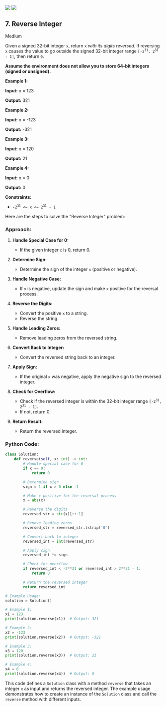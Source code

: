 [![](https://img.shields.io/github/stars/javadev/LeetCode-in-All?label=Stars&style=flat-square)](https://github.com/javadev/LeetCode-in-All)
[![](https://img.shields.io/github/forks/javadev/LeetCode-in-All?label=Fork%20me%20on%20GitHub%20&style=flat-square)](https://github.com/javadev/LeetCode-in-All/fork)

## 7\. Reverse Integer

Medium

Given a signed 32-bit integer `x`, return `x` _with its digits reversed_. If reversing `x` causes the value to go outside the signed 32-bit integer range <code>[-2<sup>31</sup>, 2<sup>31</sup> - 1]</code>, then return `0`.

**Assume the environment does not allow you to store 64-bit integers (signed or unsigned).**

**Example 1:**

**Input:** x = 123

**Output:** 321 

**Example 2:**

**Input:** x = -123

**Output:** -321 

**Example 3:**

**Input:** x = 120

**Output:** 21 

**Example 4:**

**Input:** x = 0

**Output:** 0 

**Constraints:**

*   <code>-2<sup>31</sup> <= x <= 2<sup>31</sup> - 1</code>

Here are the steps to solve the "Reverse Integer" problem:

### Approach:

1. **Handle Special Case for 0:**
   - If the given integer `x` is 0, return 0.

2. **Determine Sign:**
   - Determine the sign of the integer `x` (positive or negative).

3. **Handle Negative Case:**
   - If `x` is negative, update the sign and make `x` positive for the reversal process.

4. **Reverse the Digits:**
   - Convert the positive `x` to a string.
   - Reverse the string.

5. **Handle Leading Zeros:**
   - Remove leading zeros from the reversed string.

6. **Convert Back to Integer:**
   - Convert the reversed string back to an integer.

7. **Apply Sign:**
   - If the original `x` was negative, apply the negative sign to the reversed integer.

8. **Check for Overflow:**
   - Check if the reversed integer is within the 32-bit integer range <code>[-2<sup>31</sup>, 2<sup>31</sup> - 1]</code>.
   - If not, return 0.

9. **Return Result:**
   - Return the reversed integer.

### Python Code:

```python
class Solution:
    def reverse(self, x: int) -> int:
        # Handle special case for 0
        if x == 0:
            return 0

        # Determine sign
        sign = 1 if x > 0 else -1

        # Make x positive for the reversal process
        x = abs(x)

        # Reverse the digits
        reversed_str = str(x)[::-1]

        # Remove leading zeros
        reversed_str = reversed_str.lstrip('0')

        # Convert back to integer
        reversed_int = int(reversed_str)

        # Apply sign
        reversed_int *= sign

        # Check for overflow
        if reversed_int < -2**31 or reversed_int > 2**31 - 1:
            return 0

        # Return the reversed integer
        return reversed_int

# Example Usage:
solution = Solution()

# Example 1:
x1 = 123
print(solution.reverse(x1))  # Output: 321

# Example 2:
x2 = -123
print(solution.reverse(x2))  # Output: -321

# Example 3:
x3 = 120
print(solution.reverse(x3))  # Output: 21

# Example 4:
x4 = 0
print(solution.reverse(x4))  # Output: 0
```

This code defines a `Solution` class with a method `reverse` that takes an integer `x` as input and returns the reversed integer. The example usage demonstrates how to create an instance of the `Solution` class and call the `reverse` method with different inputs.